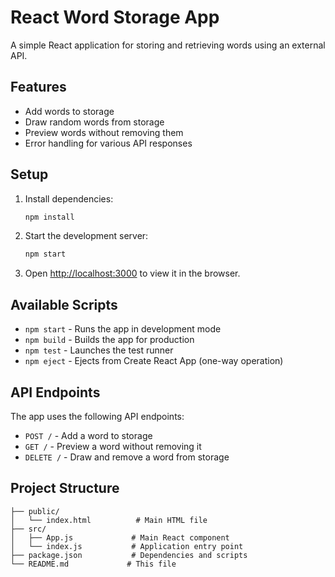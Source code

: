# React Word Storage App

A simple React application for storing and retrieving words using an external API.

## Features

- Add words to storage
- Draw random words from storage
- Preview words without removing them
- Error handling for various API responses

## Setup

1. Install dependencies:
   ```bash
   npm install
   ```

2. Start the development server:
   ```bash
   npm start
   ```

3. Open [http://localhost:3000](http://localhost:3000) to view it in the browser.

## Available Scripts

- `npm start` - Runs the app in development mode
- `npm build` - Builds the app for production
- `npm test` - Launches the test runner
- `npm eject` - Ejects from Create React App (one-way operation)

## API Endpoints

The app uses the following API endpoints:
- `POST /` - Add a word to storage
- `GET /` - Preview a word without removing it
- `DELETE /` - Draw and remove a word from storage

## Project Structure

```
├── public/
│   └── index.html          # Main HTML file
├── src/
│   ├── App.js             # Main React component
│   └── index.js           # Application entry point
├── package.json           # Dependencies and scripts
└── README.md             # This file
```
